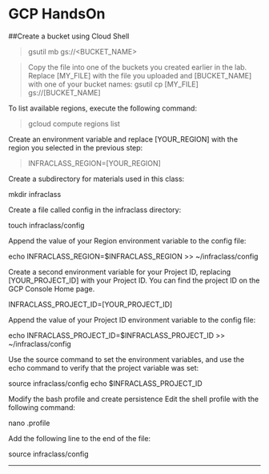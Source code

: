 # GCP HandsOn

##Create a bucket using Cloud Shell
>gsutil mb gs://<BUCKET_NAME>

>Copy the file into one of the buckets you created earlier in the lab. Replace [MY_FILE] with the file you uploaded and [BUCKET_NAME] with one of your bucket names:
>gsutil cp [MY_FILE] gs://[BUCKET_NAME]

To list available regions, execute the following command:
>gcloud compute regions list

Create an environment variable and replace [YOUR_REGION] with the region you selected in the previous step:
>INFRACLASS_REGION=[YOUR_REGION]

Create a subdirectory for materials used in this class:

mkdir infraclass

Create a file called config in the infraclass directory:

touch infraclass/config

Append the value of your Region environment variable to the config file:

echo INFRACLASS_REGION=$INFRACLASS_REGION >> ~/infraclass/config

Create a second environment variable for your Project ID, replacing [YOUR_PROJECT_ID] with your Project ID. You can find the project ID on the GCP Console Home page.

INFRACLASS_PROJECT_ID=[YOUR_PROJECT_ID]

Append the value of your Project ID environment variable to the config file:

echo INFRACLASS_PROJECT_ID=$INFRACLASS_PROJECT_ID >> ~/infraclass/config

Use the source command to set the environment variables, and use the echo command to verify that the project variable was set:

source infraclass/config
echo $INFRACLASS_PROJECT_ID


Modify the bash profile and create persistence
Edit the shell profile with the following command:

nano .profile

Add the following line to the end of the file:

source infraclass/config
***

